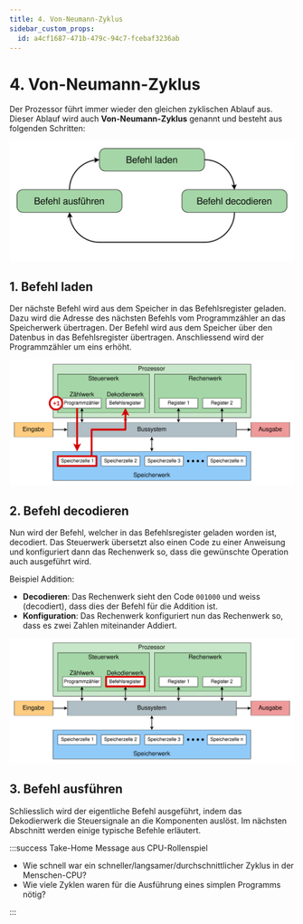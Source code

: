 ```yaml
---
title: 4. Von-Neumann-Zyklus
sidebar_custom_props:
  id: a4cf1687-471b-479c-94c7-fcebaf3236ab
---
```



# 4. Von-Neumann-Zyklus

Der Prozessor führt immer wieder den gleichen zyklischen Ablauf aus. Dieser Ablauf wird auch **Von-Neumann-Zyklus** genannt und besteht aus folgenden Schritten:

![](images/04-cycle.svg)

## 1. Befehl laden

Der nächste Befehl wird aus dem Speicher in das Befehlsregister geladen. Dazu wird die Adresse des nächsten Befehls vom Programmzähler an das Speicherwerk übertragen. Der Befehl wird aus dem Speicher über den Datenbus in das Befehlsregister übertragen. Anschliessend wird der Programmzähler um eins erhöht.

![](images/04-fetch.svg)

## 2. Befehl decodieren

Nun wird der Befehl, welcher in das Befehlsregister geladen worden ist, decodiert. Das Steuerwerk übersetzt also einen Code zu einer Anweisung und konfiguriert dann das Rechenwerk so, dass die gewünschte Operation auch ausgeführt wird.

Beispiel Addition:
- **Decodieren**: Das Rechenwerk sieht den Code `001000` und weiss (decodiert), dass dies der Befehl für die Addition ist.
- **Konfiguration**: Das Rechenwerk konfiguriert nun das Rechenwerk so, dass es zwei Zahlen miteinander Addiert.

![](images/04-decode.svg)

## 3. Befehl ausführen

Schliesslich wird der eigentliche Befehl ausgeführt, indem das Dekodierwerk die Steuersignale an die Komponenten auslöst. Im nächsten Abschnitt werden einige typische Befehle erläutert.


:::success Take-Home Message aus CPU-Rollenspiel

- Wie schnell war ein schneller/langsamer/durchschnittlicher Zyklus in der Menschen-CPU?
- Wie viele Zyklen waren für die Ausführung eines simplen Programms nötig?

<Answer type="text" webKey="56120b26-1904-4dd4-ae34-d5457d98b401" />

:::

